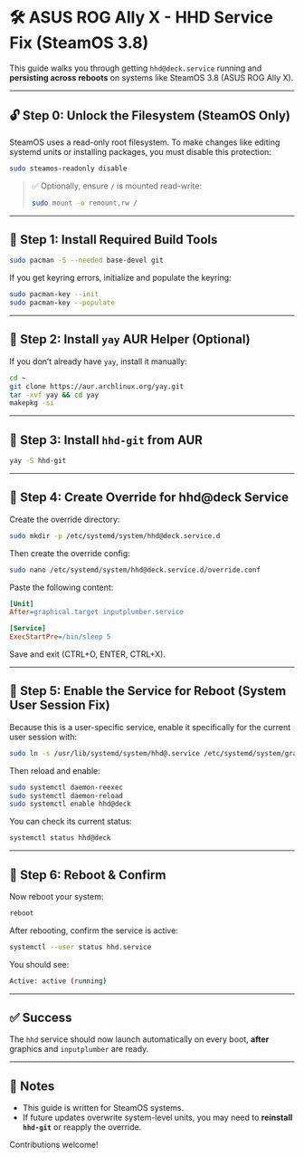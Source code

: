 # 🛠️ ASUS ROG Ally X - HHD Service Fix (SteamOS 3.8)

This guide walks you through getting `hhd@deck.service` running and **persisting across reboots** on systems like SteamOS 3.8 (ASUS ROG Ally X).

---

## 🔓 Step 0: Unlock the Filesystem (SteamOS Only)

SteamOS uses a read-only root filesystem. To make changes like editing systemd units or installing packages, you must disable this protection:

```bash
sudo steamos-readonly disable
```

> ✅ Optionally, ensure `/` is mounted read-write:
>
> ```bash
> sudo mount -o remount,rw /
> ```

---

## 📆 Step 1: Install Required Build Tools

```bash
sudo pacman -S --needed base-devel git
```

If you get keyring errors, initialize and populate the keyring:

```bash
sudo pacman-key --init
sudo pacman-key --populate
```

---

## 💾 Step 2: Install `yay` AUR Helper (Optional)

If you don’t already have `yay`, install it manually:

```bash
cd ~
git clone https://aur.archlinux.org/yay.git
tar -xvf yay && cd yay
makepkg -si
```

---

## 🧰 Step 3: Install `hhd-git` from AUR

```bash
yay -S hhd-git
```

---

## 🔧 Step 4: Create Override for hhd\@deck Service

Create the override directory:

```bash
sudo mkdir -p /etc/systemd/system/hhd@deck.service.d
```

Then create the override config:

```bash
sudo nano /etc/systemd/system/hhd@deck.service.d/override.conf
```

Paste the following content:

```ini
[Unit]
After=graphical.target inputplumber.service

[Service]
ExecStartPre=/bin/sleep 5
```

Save and exit (CTRL+O, ENTER, CTRL+X).

---

## 🔄 Step 5: Enable the Service for Reboot (System User Session Fix)

Because this is a user-specific service, enable it specifically for the current user session with:

```bash
sudo ln -s /usr/lib/systemd/system/hhd@.service /etc/systemd/system/graphical.target.wants/hhd@deck.service
```

Then reload and enable:

```bash
sudo systemctl daemon-reexec
sudo systemctl daemon-reload
sudo systemctl enable hhd@deck
```

You can check its current status:

```bash
systemctl status hhd@deck
```

---

## 🔀 Step 6: Reboot & Confirm

Now reboot your system:

```bash
reboot
```

After rebooting, confirm the service is active:

```bash
systemctl --user status hhd.service
```

You should see:

```bash
Active: active (running)
```

---

## ✅ Success

The `hhd` service should now launch automatically on every boot, **after** graphics and `inputplumber` are ready.

---

## 🧠 Notes

* This guide is written for SteamOS systems.
* If future updates overwrite system-level units, you may need to **reinstall `hhd-git`** or reapply the override.

Contributions welcome!
